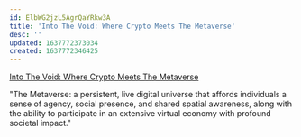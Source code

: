 ```yaml
---
id: ElbWG2jzL5AgrQaYRkw3A
title: 'Into The Void: Where Crypto Meets The Metaverse'
desc: ''
updated: 1637772373034
created: 1637772346425
---
```


[Into The Void: Where Crypto Meets The Metaverse](https://metaversed.net/into-the-void)


"The Metaverse: a persistent, live digital universe that affords individuals a sense of agency, social presence, and shared spatial awareness, along with the ability to participate in an extensive virtual economy with profound societal impact."

